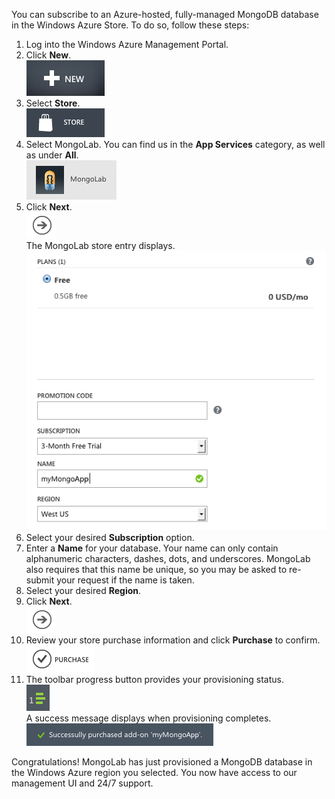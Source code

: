 You can subscribe to an Azure-hosted, fully-managed MongoDB database in the Windows Azure Store. To do so, follow these steps:

1. Log into the Windows Azure Management Portal.
1. Click **New**.  
![New][button-new]
1. Select **Store**.  
![Store][button-store]
1. Select MongoLab. You can find us in the **App Services** category, as well as under **All**.  
![MongoLab][entry-mongolab]
1. Click **Next**.  
![Next][button-next]  
  The MongoLab store entry displays.  
![NewMongoLab][screen-newmongolab]
1. Select your desired **Subscription** option.
1. Enter a **Name** for your database. Your name can only contain alphanumeric characters, dashes, dots, and underscores. MongoLab also requires that this name be unique, so you may be asked to re-submit your request if the name is taken.
1. Select your desired **Region**.
1. Click **Next**.  
![Next][button-next]
1. Review your store purchase information and click **Purchase** to confirm.  
![Next][button-purchase]  
1. The toolbar progress button provides your provisioning status.  
![ProgressButton][button-progress]  
A success message displays when provisioning completes.  
![SuccessMessage][message-success]

Congratulations! MongoLab has just provisioned a MongoDB database in the Windows Azure region you selected. You now have access to our management UI and 24/7 support.

[button-new]: ../Media/button-new.png
[button-store]: ../Media/button-store.png
[button-next]: ../Media/button-next.png
[button-purchase]: ../Media/button-purchase.png
[button-progress]: ../Media/button-progress.png
[entry-mongolab]: ../Media/entry-mongolab.png 
[screen-newmongolab]: ../Media/screen-newmongolab.png 
[message-success]: ../Media/message-provisionsuccess.png